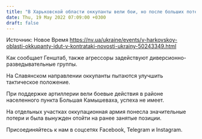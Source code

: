 ```yaml
---
title: "В Харьковской области оккупанты вели бои, но после больших потерь отступили — Генштаб"
date: Thu, 19 May 2022 07:09:00 +0300
draft: false
---
```

Источник: Новое Время https://nv.ua/ukraine/events/v-harkovskoy-oblasti-okkupanty-idut-v-kontrataki-novosti-ukrainy-50243349.html


Как сообщает Генштаб, также агрессоры задействуют диверсионно-разведывательные группы.

На Славянском направлении оккупанты пытаются улучшить тактическое положение.

При поддержке артиллерии вели боевые действия в районе населенного пункта Большая Камышеваха, успеха не имеет.

На отдельных участках оккупационная армия понесла значительные потери и была вынужден отойти на ранее занятые позиции.

Присоединяйтесь к нам в соцсетях Facebook, Telegram и Instagram.
